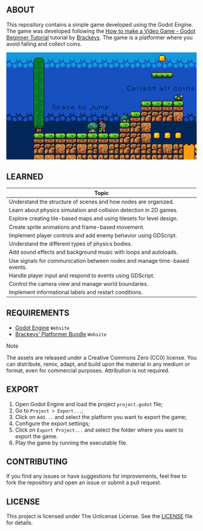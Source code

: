 ## ABOUT

This repository contains a simple game developed using the Godot Engine. The game was developed following the [How to make a Video Game - Godot Beginner Tutorial](https://youtu.be/LOhfqjmasi0?si=FOhDy-tuMkdaqCuv) tutorial by [Brackeys](https://www.youtube.com/c/Brackeys). The game is a platformer where you avoid falling and collect coins.

![](game/game.png "Game")

## LEARNED

| Topic                               |
|-------------------------------------|
| Understand the structure of scenes and how nodes are organized.           |
| Learn about physics simulation and collision detection in 2D games.       |
| Explore creating tile-based maps and using tilesets for level design.     |
| Create sprite animations and frame-based movement.                        |
| Implement player controls and add enemy behavior using GDScript.          |
| Understand the different types of physics bodies.                         |
| Add sound effects and background music with loops and autoloads.          |
| Use signals for communication between nodes and manage time-based events. |
| Handle player input and respond to events using GDScript.                 |
| Control the camera view and manage world boundaries.                      |
| Implement informational labels and restart conditions.                    |

## REQUIREMENTS

- [Godot Engine](https://godotengine.org/) `Website`
- [Brackeys' Platformer Bundle](https://brackeysgames.itch.io/brackeys-platformer-bundle) `Website`

> [!NOTE] 
> The assets are released under a Creative Commons Zero (CC0) license. You can distribute, remix, adapt, and build upon the material in any medium or format, even for commercial purposes. Attribution is not required.

## EXPORT

1. Open Godot Engine and load the project `project.godot` file;
2. Go to `Project > Export...`;
3. Click on `Add...` and select the platform you want to export the game;
4. Configure the export settings;
5. Click on `Export Project...` and select the folder where you want to export the game.
6. Play the game by running the executable file.

## CONTRIBUTING

If you find any issues or have suggestions for improvements, feel free to fork the repository and open an issue or submit a pull request.

## LICENSE

This project is licensed under The Unlicense License. See the [LICENSE](https://github.com/jotavare/godot-simple-game/blob/main/LICENSE) file for details.